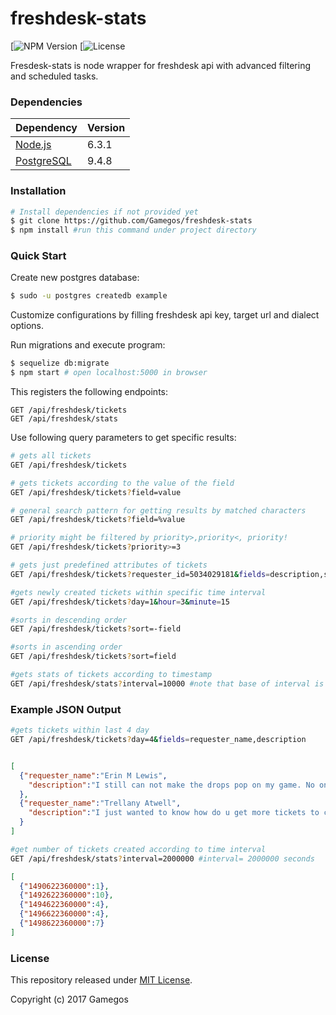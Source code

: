 # freshdesk-stats

[![NPM Version](https://img.shields.io/npm/v/npm.svg)
[![License](https://img.shields.io/npm/l/express.svg)

Fresdesk-stats is node wrapper for freshdesk api with advanced filtering and scheduled tasks.


### Dependencies

| Dependency                                | Version    |
|:------------------------------------------|:-----------|
| [Node.js](http://nodejs.org/)             | 6.3.1      |
| [PostgreSQL](http://www.postgresql.org/)  | 9.4.8      |

### Installation

```bash
# Install dependencies if not provided yet
$ git clone https://github.com/Gamegos/freshdesk-stats
$ npm install #run this command under project directory
```

### Quick Start

Create new postgres database:

```bash
$ sudo -u postgres createdb example
```

Customize configurations by filling freshdesk api key, target url and dialect options.

Run migrations and execute program:

```bash
$ sequelize db:migrate
$ npm start # open localhost:5000 in browser
```

This registers the following endpoints:

```
GET /api/freshdesk/tickets
GET /api/freshdesk/stats

```
Use following query parameters to get specific results:

```bash
# gets all tickets
GET /api/freshdesk/tickets

# gets tickets according to the value of the field
GET /api/freshdesk/tickets?field=value

# general search pattern for getting results by matched characters
GET /api/freshdesk/tickets?field=%value

# priority might be filtered by priority>,priority<, priority!
GET /api/freshdesk/tickets?priority>=3

# gets just predefined attributes of tickets
GET /api/freshdesk/tickets?requester_id=5034029181&fields=description,subject

#gets newly created tickets within specific time interval
GET /api/freshdesk/tickets?day=1&hour=3&minute=15

#sorts in descending order
GET /api/freshdesk/tickets?sort=-field

#sorts in ascending order
GET /api/freshdesk/tickets?sort=field

#gets stats of tickets according to timestamp
GET /api/freshdesk/stats?interval=10000 #note that base of interval is second

```

### Example JSON Output
```bash
#gets tickets within last 4 day
GET /api/freshdesk/tickets?day=4&fields=requester_name,description
```

```json

[
  {"requester_name":"Erin M Lewis",
    "description":"I still can not make the drops pop on my game. No one has responded to me about this issue. Any time I try to match nothing happens no line or anything. Please let me know if this issue will be fixed!!! Thank you"
  },
  {"requester_name":"Trellany Atwell",
    "description":"I just wanted to know how do u get more tickets to complete the vending machines cuz i have been trying to complete the soup machine for the longest"
  }
]
```


```bash
#get number of tickets created according to time interval
GET /api/freshdesk/stats?interval=2000000 #interval= 2000000 seconds
```

```json
[
  {"1490622360000":1},
  {"1492622360000":10},
  {"1494622360000":4},
  {"1496622360000":4},
  {"1498622360000":7}
]
```


### License

This repository released under [MIT License](https://opensource.org/licenses/MIT).

Copyright (c) 2017 Gamegos

